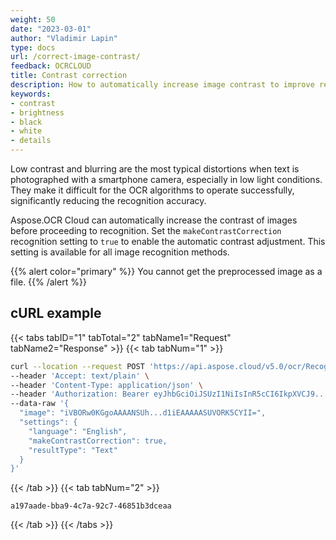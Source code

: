 ```yaml
---
weight: 50
date: "2023-03-01"
author: "Vladimir Lapin"
type: docs
url: /correct-image-contrast/
feedback: OCRCLOUD
title: Contrast correction
description: How to automatically increase image contrast to improve recognition accuracy with Aspose.OCR Cloud API.
keywords:
- contrast
- brightness
- black
- white
- details
---
```


Low contrast and blurring are the most typical distortions when text is photographed with a smartphone camera, especially in low light conditions. They make it difficult for the OCR algorithms to operate successfully, significantly reducing the recognition accuracy.

Aspose.OCR Cloud can automatically increase the contrast of images before proceeding to recognition. Set the `makeContrastCorrection` recognition setting to `true` to enable the automatic contrast adjustment. This setting is available for all image recognition methods.

{{% alert color="primary" %}} 
You cannot get the preprocessed image as a file.
{{% /alert %}}

## cURL example

{{< tabs tabID="1" tabTotal="2" tabName1="Request" tabName2="Response" >}}
{{< tab tabNum="1" >}}
```bash
curl --location --request POST 'https://api.aspose.cloud/v5.0/ocr/RecognizeImage' \
--header 'Accept: text/plain' \
--header 'Content-Type: application/json' \
--header 'Authorization: Bearer eyJhbGciOiJSUzI1NiIsInR5cCI6IkpXVCJ9...HaRYOxBcCRCPLnrFCVXpw7UA' \
--data-raw '{
  "image": "iVBORw0KGgoAAAANSUh...d1iEAAAAASUVORK5CYII=",
  "settings": {
    "language": "English",
    "makeContrastCorrection": true,
    "resultType": "Text"
  }
}'
```
{{< /tab >}}
{{< tab tabNum="2" >}}
```
a197aade-bba9-4c7a-92c7-46851b3dceaa
```
{{< /tab >}}
{{< /tabs >}}
